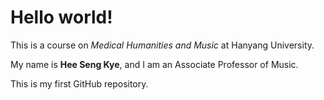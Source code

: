 # Hello world!

This is a course on *Medical Humanities and Music* at Hanyang University.

My name is **Hee Seng Kye**, and I am an Associate Professor of Music.

This is my first GitHub repository.

